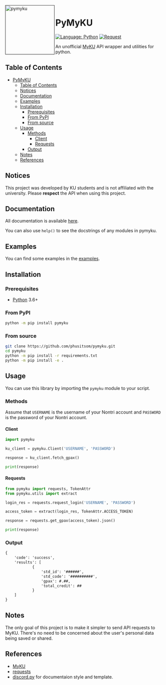 <a href="">
    <img src="https://raw.githubusercontent.com/phusitsom/pymyku/main/docs/assets/pymyku_logo.png" alt="pymyku" title="pymyku" align="left" height="157" />
</a>

# PyMyKU

[![Language: Python](https://img.shields.io/badge/python-3.6+-white?style=flat-square&logo=python&logoColor=white&labelColor=376F9E&color=FDD043)](https://www.python.org/)
[![Request](https://img.shields.io/badge/-requests-376F9E?style=flat-square&logo=)](https://docs.python-requests.org/)

An unofficial [MyKU](https://my.ku.th/) API wrapper and utilities for python.
<br>

## Table of Contents

- [PyMyKU](#pymyku)
  - [Table of Contents](#table-of-contents)
  - [Notices](#notices)
  - [Documentation](#documentation)
  - [Examples](#examples)
  - [Installation](#installation)
    - [Prerequisites](#prerequisites)
    - [From PyPI](#from-pypi)
    - [From source](#from-source)
  - [Usage](#usage)
    - [Methods](#methods)
      - [Client](#client)
      - [Requests](#requests)
    - [Output](#output)
  - [Notes](#notes)
  - [References](#references)

## Notices

This project was developed by KU students and is not affiliated with the university.
Please **respect** the API when using this project.

## Documentation

All documentation is available [here](https://pymyku.readthedocs.io/).

You can also use `help()` to see the docstrings of any modules in pymyku.

## Examples

You can find some examples in the [examples](./examples/).

## Installation

### Prerequisites

- [Python](https://www.python.org/) 3.6+

### From PyPI

```bash
python -m pip install pymyku
```

### From source

```bash
git clone https://github.com/phusitsom/pymyku.git
cd pymyku
python -m pip install -r requirements.txt
python -m pip install -e .
```

## Usage

You can use this library by importing the `pymyku` module to your script.

### Methods

Assume that `USERNAME` is the username of your Nontri account and `PASSWORD` is the password of your Nontri account.

#### Client

```python
import pymyku

ku_client = pymyku.Client('USERNAME', 'PASSWORD')

response = ku_client.fetch_gpax()

print(response)
```

#### Requests

```python
from pymyku import requests, TokenAttr
from pymyku.utils import extract

login_res = requests.request_login('USERNAME', 'PASSWORD')

access_token = extract(login_res, TokenAttr.ACCESS_TOKEN)

response = requests.get_gpax(access_token).json()

print(response)
```

### Output

```txt
{
    'code': 'success',
    'results': [
            {
                'std_id': '######',
                'std_code': '##########',
                'gpax': #.##,
                'total_credit': ##
            }
    ]
}
```

## Notes

The only goal of this project is to make it simpler to send API requests to MyKU.
There's no need to be concerned about the user's personal data being saved or shared.

## References

- [MyKU](https://my.ku.th/)
- [requests](https://github.com/psf/requests)
- [discord.py](https://github.com/Rapptz/discord.py) for documentaion style and template.
